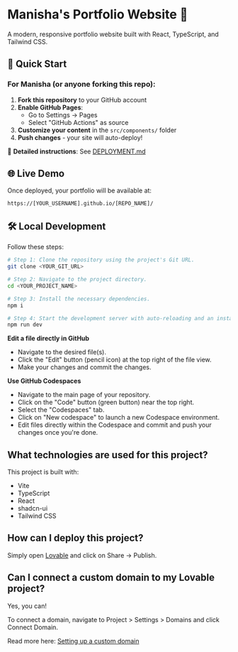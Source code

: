 # Manisha's Portfolio Website 🌟

A modern, responsive portfolio website built with React, TypeScript, and Tailwind CSS.

## 🚀 Quick Start

### For Manisha (or anyone forking this repo):

1. **Fork this repository** to your GitHub account
2. **Enable GitHub Pages**:
   - Go to Settings → Pages
   - Select "GitHub Actions" as source
3. **Customize your content** in the `src/components/` folder
4. **Push changes** - your site will auto-deploy!

📖 **Detailed instructions**: See [DEPLOYMENT.md](./DEPLOYMENT.md)

## 🌐 Live Demo

Once deployed, your portfolio will be available at:
```
https://[YOUR_USERNAME].github.io/[REPO_NAME]/
```

## 🛠️ Local Development

Follow these steps:

```sh
# Step 1: Clone the repository using the project's Git URL.
git clone <YOUR_GIT_URL>

# Step 2: Navigate to the project directory.
cd <YOUR_PROJECT_NAME>

# Step 3: Install the necessary dependencies.
npm i

# Step 4: Start the development server with auto-reloading and an instant preview.
npm run dev
```

**Edit a file directly in GitHub**

- Navigate to the desired file(s).
- Click the "Edit" button (pencil icon) at the top right of the file view.
- Make your changes and commit the changes.

**Use GitHub Codespaces**

- Navigate to the main page of your repository.
- Click on the "Code" button (green button) near the top right.
- Select the "Codespaces" tab.
- Click on "New codespace" to launch a new Codespace environment.
- Edit files directly within the Codespace and commit and push your changes once you're done.

## What technologies are used for this project?

This project is built with:

- Vite
- TypeScript
- React
- shadcn-ui
- Tailwind CSS

## How can I deploy this project?

Simply open [Lovable](https://lovable.dev/projects/cf6989ed-ea27-4b3f-a163-c860cee03b97) and click on Share -> Publish.

## Can I connect a custom domain to my Lovable project?

Yes, you can!

To connect a domain, navigate to Project > Settings > Domains and click Connect Domain.

Read more here: [Setting up a custom domain](https://docs.lovable.dev/tips-tricks/custom-domain#step-by-step-guide)

